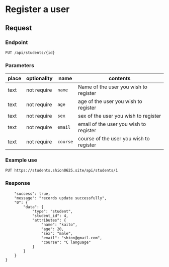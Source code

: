 # Register a user

## Request

### Endpoint

```
PUT /api/students/{id}
```

### Parameters

| place    | optionality | name | contents
|--------- | ----------- | ---- | ----------------------------------
|text | not require | `name` | Name of the user you wish to register
|text | not require | `age` | age of the user you wish to register
|text | not require | `sex` | sex of the user you wish to register
|text | not require | `email` | email of the user you wish to register
|text | not require | `course` | course of the user you wish to register

### Example use

```
PUT https://students.shion0625.site/api/students/1

```

### Response

```
    "success": true,
    "message": "records update successfully",
    "0": {
        "data": {
            "type": "student",
            "student_id": 4,
            "attributes": {
                "name": "kaito",
                "age": 20,
                "sex": "male",
                "email": "shion@gmail.com",
                "course": "C language"
            }
        }
    }
}
```
